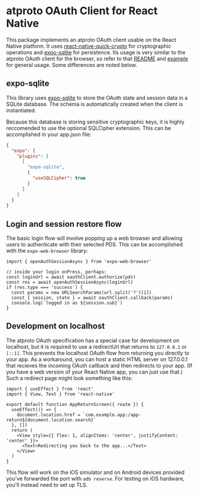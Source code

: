 # atproto OAuth Client for React Native

This package implements an atproto OAuth client usable on the React Native
platform. It uses [react-native-quick-crypto] for cryptographic operations and
[expo-sqlite] for persistence. Its usage is very similar to the atproto OAuth
client for the browser, so refer to that [README] and [example] for general
usage. Some differences are noted below.

## expo-sqlite

This library uses [expo-sqlite] to store the OAuth state and session data in a
SQLite database. The schema is automatically created when the client is
instantiated.

Because this database is storing sensitive cryptographic keys, it is highly
reccomended to use the optional SQLCipher extension. This can be accomplished in
your app.json file:

```json
{
  "expo": {
    "plugins": [
      [
        "expo-sqlite",
        {
          "useSQLCipher": true
        }
      ]
    ]
  }
}
```

## Login and session restore flow

The basic login flow will involve popping up a web browser and allowing users to
authenticate with their selected PDS. This can be accomplished with the
`expo-web-browser` library:

```tsx
import { openAuthSessionAsync } from 'expo-web-browser'

// inside your login onPress, perhaps:
const loginUrl = await oauthClient.authorize(pds)
const res = await openAuthSessionAsync(loginUrl)
if (res.type === 'success') {
  const params = new URLSearchParams(url.split('?')[1])
  const { session, state } = await oauthClient.callback(params)
  console.log(`logged in as ${session.sub}`)
}
```

## Development on localhost

The atproto OAuth specification has a special case for development on localhost,
but it is required to use a redirectUrl that returns to `127.0.0.1` or `[::1]`.
This prevents the localhost OAuth flow from returning you directly to your app.
As a workaround, you can host a static HTML server on 127.0.0.1 that recieves
the incoming OAuth callback and then redirects to your app. (If you have a web
version of your React Native app, you can just use that.) Such a redirect page
might look something like this:

```tsx
import { useEffect } from 'react'
import { View, Text } from 'react-native'

export default function AppReturnScreen({ route }) {
  useEffect(() => {
    document.location.href = `com.example.app:/app-return${document.location.search}`
  }, [])
  return (
    <View style={{ flex: 1, alignItems: 'center', justifyContent: 'center' }}>
      <Text>Redirecting you back to the app...</Text>
    </View>
  )
}
```

This flow will work on the iOS simulator and on Android devices provided you've
forwarded the port with `adb reverse`. For testing on iOS hardware, you'll
instead need to set up TLS.

[react-native-quick-crypto]:
  https://github.com/margelo/react-native-quick-crypto
[expo-sqlite]: https://docs.expo.dev/versions/latest/sdk/sqlite/
[README]:
  https://github.com/bluesky-social/atproto/tree/main/packages/oauth/oauth-client-browser
[example]:
  https://github.com/bluesky-social/atproto/tree/main/packages/oauth/oauth-client-browser-example
